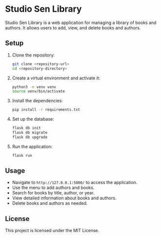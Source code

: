 # Studio Sen Library

Studio Sen Library is a web application for managing a library of books and authors. It allows users to add, view, and delete books and authors.

## Setup

1. Clone the repository:
    ```sh
    git clone <repository-url>
    cd <repository-directory>
    ```

2. Create a virtual environment and activate it:
    ```sh
    python3 -m venv venv
    source venv/bin/activate
    ```

3. Install the dependencies:
    ```sh
    pip install -r requirements.txt
    ```

4. Set up the database:
    ```sh
    flask db init
    flask db migrate
    flask db upgrade
    ```

5. Run the application:
    ```sh
    flask run
    ```

## Usage

- Navigate to `http://127.0.0.1:5000/` to access the application.
- Use the menu to add authors and books.
- Search for books by title, author, or year.
- View detailed information about books and authors.
- Delete books and authors as needed.

## License

This project is licensed under the MIT License.